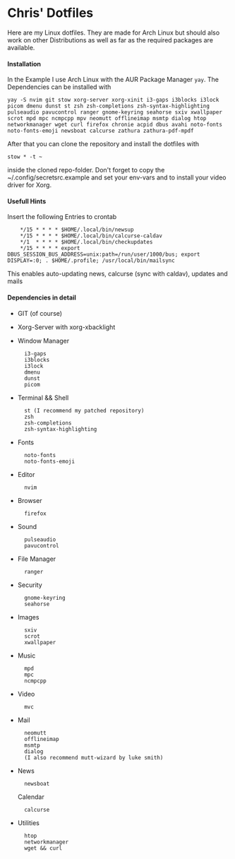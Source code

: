 # Chris' Dotfiles

Here are my Linux dotfiles. They are made for Arch Linux but should also work on other Distributions as well as far as the required packages are available.

#### Installation

In the Example I use Arch Linux with the AUR Package Manager `yay`. The Dependencies can be installed with

`
    yay -S nvim git stow xorg-server xorg-xinit i3-gaps i3blocks i3lock picom dmenu dunst st zsh zsh-completions zsh-syntax-highlighting pulseaudio pavucontrol ranger gnome-keyring seahorse sxiv xwallpaper scrot mpd mpc ncmpcpp mpv neomutt offlineimap msmtp dialog htop networkmanager wget curl firefox chronie acpid dbus avahi noto-fonts noto-fonts-emoji newsboat calcurse zathura zathura-pdf-mpdf
`

After that you can clone the repository and install the dotfiles with

`
stow * -t ~
`

inside the cloned repo-folder. Don't forget to copy the ~/.config/secretsrc.example and set your env-vars and to install your video driver for Xorg.

#### Usefull Hints

Insert the following Entries to crontab

        */15 * * * * $HOME/.local/bin/newsup
        */15 * * * * $HOME/.local/bin/calcurse-caldav
        */1  * * * * $HOME/.local/bin/checkupdates
        */15 * * * * export DBUS_SESSION_BUS_ADDRESS=unix:path=/run/user/1000/bus; export DISPLAY=:0; . $HOME/.profile; /usr/local/bin/mailsync

This enables auto-updating news, calcurse (sync with caldav), updates and mails

#### Dependencies in detail

- GIT (of course)

- Xorg-Server with xorg-xbacklight

- Window Manager

        i3-gaps
        i3blocks 
        i3lock
        dmenu
        dunst
        picom

- Terminal && Shell

        st (I recommend my patched repository)
        zsh
        zsh-completions
        zsh-syntax-highlighting

- Fonts

    	noto-fonts
	    noto-fonts-emoji

- Editor

	    nvim

- Browser

	    firefox

- Sound

        pulseaudio
        pavucontrol

- File Manager

        ranger

- Security

        gnome-keyring
        seahorse

- Images

        sxiv
        scrot
        xwallpaper

- Music
        
        mpd
        mpc
        ncmpcpp

- Video

        mvc

- Mail

        neomutt
        offlineimap
        msmtp
        dialog
        (I also recommend mutt-wizard by luke smith)

- News
	    
        newsboat

  Calendar
        
        calcurse

- Utilities

        htop
        networkmanager
        wget && curl
